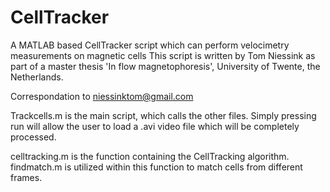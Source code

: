 # CellTracker

A MATLAB based CellTracker script which can perform velocimetry measurements on magnetic cells 
This script is written by Tom Niessink as part of a master thesis 'In flow magnetophoresis', 
University of Twente, the Netherlands.

Correspondation to niessinktom@gmail.com

Trackcells.m is the main script, which calls the other files. Simply pressing run will allow the user to 
load a .avi video file which will be completely processed.

celltracking.m is the function containing the CellTracking algorithm. 
findmatch.m is utilized within this function to match cells from different frames.
